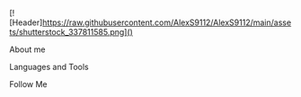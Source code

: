 [![Header]https://raw.githubusercontent.com/AlexS9112/AlexS9112/main/assets/shutterstock_337811585.png]()

About me

Languages and Tools

Follow Me